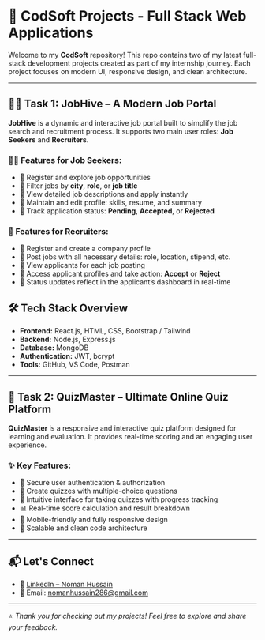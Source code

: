 # 🚀 CodSoft Projects - Full Stack Web Applications

Welcome to my **CodSoft** repository! This repo contains two of my latest full-stack development projects created as part of my internship journey. Each project focuses on modern UI, responsive design, and clean architecture.

---

## 🧑‍💻 Task 1: JobHive – A Modern Job Portal

**JobHive** is a dynamic and interactive job portal built to simplify the job search and recruitment process. It supports two main user roles: **Job Seekers** and **Recruiters**.

### 👨‍💼 Features for Job Seekers:
- 🔹 Register and explore job opportunities
- 🔹 Filter jobs by **city**, **role**, or **job title**
- 🔹 View detailed job descriptions and apply instantly
- 🔹 Maintain and edit profile: skills, resume, and summary
- 🔹 Track application status: **Pending**, **Accepted**, or **Rejected**

### 🏢 Features for Recruiters:
- 🔹 Register and create a company profile
- 🔹 Post jobs with all necessary details: role, location, stipend, etc.
- 🔹 View applicants for each job posting
- 🔹 Access applicant profiles and take action: **Accept** or **Reject**
- 🔹 Status updates reflect in the applicant’s dashboard in real-time
  

## 🛠️ Tech Stack Overview

- **Frontend:** React.js, HTML, CSS, Bootstrap / Tailwind
- **Backend:** Node.js, Express.js
- **Database:** MongoDB
- **Authentication:** JWT, bcrypt
- **Tools:** GitHub, VS Code, Postman

---


## 🧠 Task 2: QuizMaster – Ultimate Online Quiz Platform

**QuizMaster** is a responsive and interactive quiz platform designed for learning and evaluation. It provides real-time scoring and an engaging user experience.

### ✨ Key Features:
- 🔐 Secure user authentication & authorization
- 📝 Create quizzes with multiple-choice questions
- 🧠 Intuitive interface for taking quizzes with progress tracking
- 📊 Real-time score calculation and result breakdown
- 📱 Mobile-friendly and fully responsive design
- 🧩 Scalable and clean code architecture

---

## 📬 Let's Connect

- 🔗 [LinkedIn – Noman Hussain](https://www.linkedin.com/in/noman-hussain0)
- 📧 Email: nomanhussain286@gmail.com

---

⭐ *Thank you for checking out my projects! Feel free to explore and share your feedback.*
